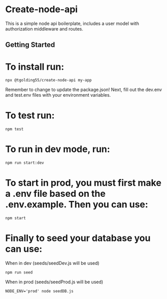# Create-node-api

This is a simple node api boilerplate, includes a user model with authorization middleware and routes.

## Getting Started

# To install run:

```
npx @tgolding55/create-node-api my-app
```

Remember to change to update the package.json!
Next, fill out the dev.env and test.env files with your environment variables.

# To test run:

```
npm test
```

# To run in dev mode, run:

```
npm run start:dev
```

# To start in prod, you must first make a .env file based on the .env.example. Then you can use:

```
npm start
```

# Finally to seed your database you can use:

When in dev (seeds/seedDev.js will be used)

```
npm run seed
```

When in prod (seeds/seedProd.js will be used)

```
NODE_ENV='prod' node seedDB.js
```
